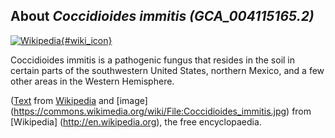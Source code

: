 
About *Coccidioides immitis (GCA\_004115165.2)* 
--------------------------------------------------------------

[![Wikipedia](/img/wikipedia_logo_v2_en.png){#wiki_icon}](http://en.wikipedia.org/wiki/Coccidioides_immitis)


Coccidioides immitis is a pathogenic fungus that resides in the soil in certain
parts of the southwestern United States, northern Mexico, and a few other areas
in the Western Hemisphere.

([Text](http://en.wikipedia.org/wiki/Coccidioides_immitis) from [Wikipedia](http://en.wikipedia.org/) 
and [image] (https://commons.wikimedia.org/wiki/File:Coccidioides_immitis.jpg) from [Wikipedia] (http://en.wikipedia.org), the free encyclopaedia.
